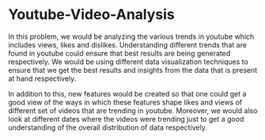 # Youtube-Video-Analysis
In this problem, we would be analyzing the various trends in youtube which includes views, likes and dislikes. Understanding different trends that are found in youtube could ensure that best results are being generated respectively. 
We would be using different data visualization techniques to ensure that we get the best results and insights from the data that is present at hand respectively.

In addition to this, new features would be created so that one could get a good view of the ways in which these features shape likes and views of different set of videos that are trending in youtube. Moreover, we would also look at different dates where the videos were trending just to get a good understanding of the overall distribution of data respectively. 
